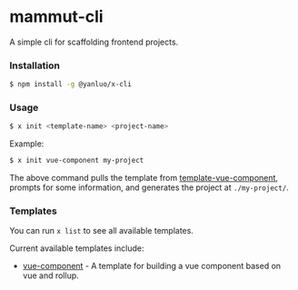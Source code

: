 # mammut-cli

A simple cli for scaffolding frontend projects.

### Installation

``` bash
$ npm install -g @yanluo/x-cli
```

### Usage

``` bash
$ x init <template-name> <project-name>
```

Example:

``` bash
$ x init vue-component my-project
```

The above command pulls the template from [template-vue-component](https://github.com/whu-luojian/template-vue-component), prompts for some information, and generates the project at `./my-project/`.

### Templates

You can run `x list` to see all available templates.

Current available templates include:

- [vue-component](https://github.com/whu-luojian/template-vue-component) - A template for building a vue component based on vue and rollup.
